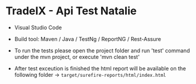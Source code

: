 # TradeIX - Api Test Natalie

* Visual Studio Code
* Build tool: Maven / Java / TestNg / ReportNG / Rest-Assure
* To run the tests please open the project folder and run 'test' command under the mvn project, or execute 'mvn clean test'

* After test exceution is finished the html report will be available on the following folder ->  ```target/surefire-reports/html/index.html``` 
